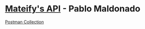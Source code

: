 # [Mateify's API](https://mateify-api.herokuapp.com/users) - Pablo Maldonado

[Postman Collection](https://www.getpostman.com/collections/10bf1c1cbf6dce02ccbd)
